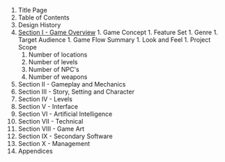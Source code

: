   1. Title Page
  1. Table of Contents
  1. Design History
  1. [Section I - Game Overview](GameOverview.md)
    1. Game Concept
    1. Feature Set
    1. Genre
    1. Target Audience
    1. Game Flow Summary
    1. Look and Feel
    1. Project Scope
      1. Number of locations
      1. Number of levels
      1. Number of NPC's
      1. Number of weapons
  1. Section II - Gameplay and Mechanics
  1. Section III - Story, Setting and Character
  1. Section IV - Levels
  1. Section V - Interface
  1. Section VI - Artificial Intelligence
  1. Section VII - Technical
  1. Section VIII - Game Art
  1. Section IX - Secondary Software
  1. Section X - Management
  1. Appendices